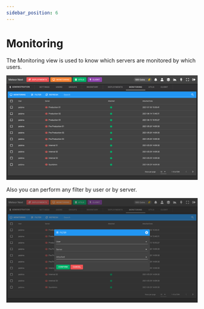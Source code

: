```yaml
---
sidebar_position: 6
---
```


# Monitoring

The Monitoring view is used to know which servers are monitored by which users.

![alt text](../../../assets/administration/admin-monitoring.png "Admin - Monitoring")

Also you can perform any filter by user or by server.

![alt text](../../../assets/administration/admin-monitoring-filter.png "Admin - Monitoring - Filter")